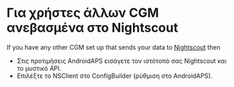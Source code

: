 # Για χρήστες άλλων CGM ανεβασμένα στο Nightscout

If you have any other CGM set up that sends your data to [Nightscout](https://nightscout.github.io/) then

- Στις προτιμήσεις AndroidAPS εισάγετε τον ιστότοπό σας Nightscout και το μυστικό API.
- Επιλέξτε το NSClient στο ConfigBuilder (ρύθμιση στο AndroidAPS).
